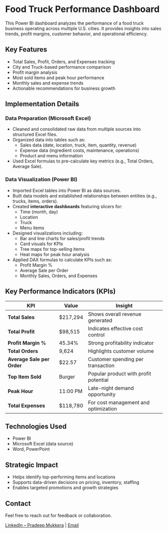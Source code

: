 # Food Truck Performance Dashboard

This Power BI dashboard analyzes the performance of a food truck business operating across multiple U.S. cities. It provides insights into sales trends, profit margins, customer behavior, and operational efficiency.

## Key Features

- Total Sales, Profit, Orders, and Expenses tracking
- City and Truck-based performance comparison
- Profit margin analysis
- Most sold items and peak hour performance
- Monthly sales and expense trends
- Actionable recommendations for business growth
  
##  Implementation Details

###  Data Preparation (Microsoft Excel)
- Cleaned and consolidated raw data from multiple sources into structured Excel files.
- Organized data into tables such as:
  - Sales data (date, location, truck, item, quantity, revenue)
  - Expense data (ingredient costs, maintenance, operations)
  - Product and menu information
- Used Excel formulas to pre-calculate key metrics (e.g., Total Orders, Average Sale).

###  Data Visualization (Power BI)
- Imported Excel tables into Power BI as data sources.
- Built data models and established relationships between entities (e.g., trucks, items, orders).
- Created **interactive dashboards** featuring slicers for:
  - Time (month, day)
  - Location
  - Truck
  - Menu items
- Designed visualizations including:
  - Bar and line charts for sales/profit trends
  - Card visuals for KPIs
  - Tree maps for top-selling items
  - Heat maps for peak hour analysis
- Applied DAX formulas to calculate KPIs such as:
  - Profit Margin %
  - Average Sale per Order
  - Monthly Sales, Orders, and Expenses

##  Key Performance Indicators (KPIs)

| KPI | Value | Insight |
|-----|-------|---------|
| **Total Sales** | $217,294 | Shows overall revenue generated |
| **Total Profit** | $98,515 | Indicates effective cost control |
| **Profit Margin %** | 45.34% | Strong profitability indicator |
| **Total Orders** | 9,624 | Highlights customer volume |
| **Average Sale per Order** | $22.57 | Customer spending per transaction |
| **Top Item Sold** | Burger | Popular product with profit potential |
| **Peak Hour** | 11:00 PM | Late-night demand opportunity |
| **Total Expenses** | $118,780 | For cost management and optimization |

## Technologies Used

- Power BI
- Microsoft Excel (data source)
- Word, PowerPoint

##  Strategic Impact

- Helps identify top-performing items and locations
- Supports data-driven decisions on pricing, inventory, staffing
- Enables targeted promotions and growth strategies

##  Contact

Feel free to reach out for feedback or collaboration.

[LinkedIn – Pradeep Mukkera](https://www.linkedin.com/in/pradeep-mukkera-5613b3200) | [Email](mailto:pradeepmukkera525@gmail.com)
